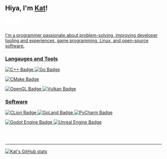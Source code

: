 ## Hiya, I'm <a href="https://northernpaws.io" target="_blank">Kat</a>!

<a href="https://northernpaws.io" target="_blank"><img align="left" alt="northernpaws.io" width="22px" src="https://github.com/Aakarsh-B/trying-repos/blob/master/www.svg" /></a>
<a href="https://www.linkedin.com/in/kat-m-5979a714b/" target="_blank"><img align="left" alt="Kat | LinkedIn" width="22px" src="https://github.com/Aakarsh-B/trying-repos/blob/master/linkedin.svg" />

<br />
<br />

I'm a programmer passionate about problem-solving, improving developer tooling and experiences, game programming, Linux, and open-source software.

### Langauges and Tools

<!-- https://badges.pages.dev/ -->

![C++ Badge](https://img.shields.io/badge/C%2B%2B-00599C?logo=cplusplus&logoColor=fff&style=flat-square)
![Go Badge](https://img.shields.io/badge/Go-00ADD8?logo=go&logoColor=fff&style=flat-square)

![CMake Badge](https://img.shields.io/badge/CMake-064F8C?logo=cmake&logoColor=fff&style=flat-square)

![OpenGL Badge](https://img.shields.io/badge/OpenGL-5586A4?logo=opengl&logoColor=fff&style=flat-square)
![Vulkan Badge](https://img.shields.io/badge/Vulkan-A41E22?logo=vulkan&logoColor=fff&style=flat-square)

### Software

![CLion Badge](https://img.shields.io/badge/CLion-000?logo=clion&logoColor=fff&style=flat-square)
![GoLand Badge](https://img.shields.io/badge/GoLand-000?logo=goland&logoColor=fff&style=flat-square)
![PyCharm Badge](https://img.shields.io/badge/PyCharm-000?logo=pycharm&logoColor=fff&style=flat-square)

![Godot Engine Badge](https://img.shields.io/badge/Godot%20Engine-478CBF?logo=godotengine&logoColor=fff&style=flat-square)
![Unreal Engine Badge](https://img.shields.io/badge/Unreal%20Engine-0E1128?logo=unrealengine&logoColor=fff&style=flat-square)

<br />
<br />

---

[![Kat's GitHub stats](https://github-readme-stats.vercel.app/api?username=northernpaws&include_all_commits=true&count_private=true&show_icons=true&line_height=20&title_color=FFFFFF&icon_color=FFFFFF&text_color=FFFFFF&bg_color=0D1117)](https://github.com/anuraghazra/github-readme-stats)
